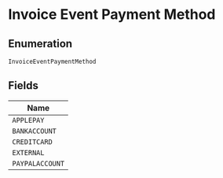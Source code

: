 
# Invoice Event Payment Method

## Enumeration

`InvoiceEventPaymentMethod`

## Fields

| Name |
|  --- |
| `APPLEPAY` |
| `BANKACCOUNT` |
| `CREDITCARD` |
| `EXTERNAL` |
| `PAYPALACCOUNT` |

